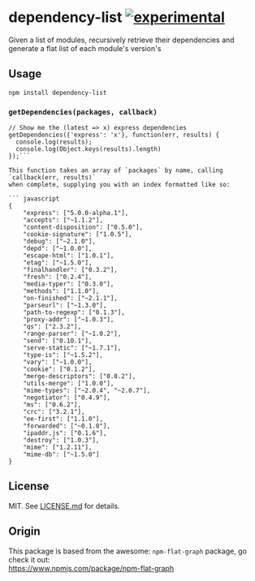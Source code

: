# dependency-list [![experimental](http://hughsk.github.io/stability-badges/dist/experimental.svg)](http://github.com/hughsk/stability-badges) #

Given a list of modules, recursively retrieve their dependencies and generate a flat list of each module's version's

## Usage ##
`npm install dependency-list`

### `getDependencies(packages, callback)`

```
// Show me the (latest => x) express dependencies
getDependencies({'express': 'x'}, function(err, results) {
  console.log(results);
  console.log(Object.keys(results).length)
});```

This function takes an array of `packages` by name, calling `callback(err, results)`
when complete, supplying you with an index formatted like so:

``` javascript
{
    "express": ["5.0.0-alpha.1"],
    "accepts": ["~1.1.2"],
    "content-disposition": ["0.5.0"],
    "cookie-signature": ["1.0.5"],
    "debug": ["~2.1.0"],
    "depd": ["~1.0.0"],
    "escape-html": ["1.0.1"],
    "etag": ["~1.5.0"],
    "finalhandler": ["0.3.2"],
    "fresh": ["0.2.4"],
    "media-typer": ["0.3.0"],
    "methods": ["1.1.0"],
    "on-finished": ["~2.1.1"],
    "parseurl": ["~1.3.0"],
    "path-to-regexp": ["0.1.3"],
    "proxy-addr": ["~1.0.3"],
    "qs": ["2.3.2"],
    "range-parser": ["~1.0.2"],
    "send": ["0.10.1"],
    "serve-static": ["~1.7.1"],
    "type-is": ["~1.5.2"],
    "vary": ["~1.0.0"],
    "cookie": ["0.1.2"],
    "merge-descriptors": ["0.0.2"],
    "utils-merge": ["1.0.0"],
    "mime-types": ["~2.0.4", "~2.0.7"],
    "negotiator": ["0.4.9"],
    "ms": ["0.6.2"],
    "crc": ["3.2.1"],
    "ee-first": ["1.1.0"],
    "forwarded": ["~0.1.0"],
    "ipaddr.js": ["0.1.6"],
    "destroy": ["1.0.3"],
    "mime": ["1.2.11"],
    "mime-db": ["~1.5.0"]
}
```

## License ##

MIT. See [LICENSE.md](http://github.com/hughsk/npm-flat-graph/blob/master/LICENSE.md) for details.


## Origin ##
This package is based from the awesome: `npm-flat-graph` package, go check it out:  
https://www.npmjs.com/package/npm-flat-graph